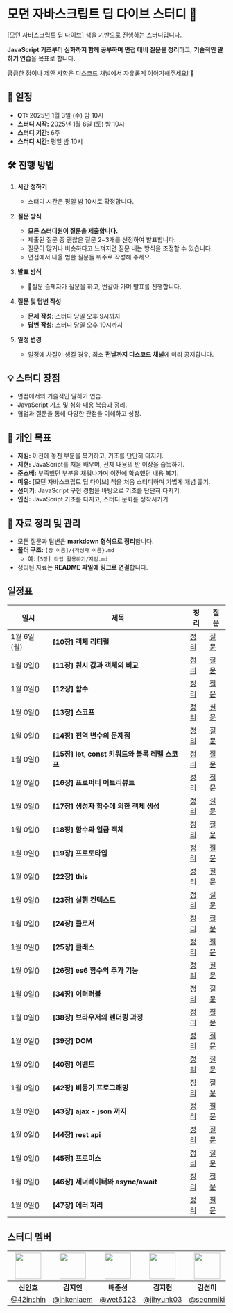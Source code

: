 # 모던 자바스크립트 딥 다이브 스터디 🚀

[모던 자바스크립트 딥 다이브] 책을 기반으로 진행하는 스터디입니다.  

**JavaScript 기초부터 심화까지 함께 공부하며 면접 대비 질문을 정리**하고, **기술적인 말하기 연습**을 목표로 합니다.

궁금한 점이나 제안 사항은 디스코드 채널에서 자유롭게 이야기해주세요! 🎉

## 📅 일정

- **OT:** 2025년 1월 3일 (수) 밤 10시  
- **스터디 시작:** 2025년 1월 6일 (토) 밤 10시  
- **스터디 기간:** 6주  
- **스터디 시간:** 평일 밤 10시  


## 🛠 진행 방법

1. **시간 정하기**  
   - 스터디 시간은 평일 밤 10시로 확정합니다.

2. **질문 방식**  
   - **모든 스터디원이 질문을 제출합니다.**  
   - 제출된 질문 중 괜찮은 질문 2~3개를 선정하여 발표합니다.  
   - 질문이 많거나 비슷하다고 느껴지면 질문 내는 방식을 조정할 수 있습니다.  
   - 면접에서 나올 법한 질문들 위주로 작성해 주세요.

3. **발표 방식**  
   - 질문 출제자가 질문을 하고, 번갈아 가며 발표를 진행합니다.

4. **질문 및 답변 작성**  
   - **문제 작성:** 스터디 당일 오후 9시까지  
   - **답변 작성:** 스터디 당일 오후 10시까지  

5. **일정 변경**  
   - 일정에 차질이 생길 경우, 최소 **전날까지 디스코드 채널**에 미리 공지합니다.


## 💡 스터디 장점

- 면접에서의 기술적인 말하기 연습.  
- JavaScript 기초 및 심화 내용 복습과 정리.  
- 협업과 질문을 통해 다양한 관점을 이해하고 성장.


## 🎯 개인 목표

- **지킴:** 이전에 놓친 부분을 복기하고, 기초를 단단히 다지기.  
- **지현:** JavaScript를 처음 배우며, 전체 내용의 반 이상을 습득하기.  
- **준스베:** 부족했던 부분을 채워나가며 이전에 학습했던 내용 복기.  
- **미유:** [모던 자바스크립트 딥 다이브] 책을 처음 스터디하며 가볍게 개념 훑기.  
- **선미키:** JavaScript 구현 경험을 바탕으로 기초를 단단히 다지기.  
- **인신:** JavaScript 기초를 다지고, 스터디 문화를 정착시키기.


## 📖 자료 정리 및 관리

- 모든 질문과 답변은 **markdown 형식으로 정리**합니다.  
- **폴더 구조:** `[장 이름]/{작성자 이름}.md`  
  - 예: `[5장] 타입 활용하기/지킴.md`  
- 정리된 자료는 **README 파일에 링크로 연결**합니다.


## 일정표

| 일시         | 제목                                  | 정리      | 질문      |
|--------------|---------------------------------------|-----------|-----------|
| 1월 6일(월)    | **[10장] 객체 리터럴**                  | [정리]()  | [질문]()  |
| 1월 0일()    | **[11장] 원시 값과 객체의 비교**        | [정리]()  | [질문]()  |
| 1월 0일()    | **[12장] 함수**                         | [정리]()  | [질문]()  |
| 1월 0일()    | **[13장] 스코프**                       | [정리]()  | [질문]()  |
| 1월 0일()    | **[14장] 전역 변수의 문제점**           | [정리]()  | [질문]()  |
| 1월 0일()    | **[15장] let, const 키워드와 블록 레벨 스코프** | [정리]()  | [질문]()  |
| 1월 0일()    | **[16장] 프로퍼티 어트리뷰트**          | [정리]()  | [질문]()  |
| 1월 0일()    | **[17장] 생성자 함수에 의한 객체 생성** | [정리]()  | [질문]()  |
| 1월 0일()    | **[18장] 함수와 일급 객체**             | [정리]()  | [질문]()  |
| 1월 0일()    | **[19장] 프로토타입**                   | [정리]()  | [질문]()  |
| 1월 0일()    | **[22장] this**                         | [정리]()  | [질문]()  |
| 1월 0일()    | **[23장] 실행 컨텍스트**                | [정리]()  | [질문]()  |
| 1월 0일()    | **[24장] 클로저**                       | [정리]()  | [질문]()  |
| 1월 0일()    | **[25장] 클래스**                       | [정리]()  | [질문]()  |
| 1월 0일()    | **[26장] es6 함수의 추가 기능**         | [정리]()  | [질문]()  |
| 1월 0일()    | **[34장] 이터러블**                     | [정리]()  | [질문]()  |
| 1월 0일()    | **[38장] 브라우저의 렌더링 과정**       | [정리]()  | [질문]()  |
| 1월 0일()    | **[39장] DOM**                          | [정리]()  | [질문]()  |
| 1월 0일()    | **[40장] 이벤트**                       | [정리]()  | [질문]()  |
| 1월 0일()    | **[42장] 비동기 프로그래밍**            | [정리]()  | [질문]()  |
| 1월 0일()    | **[43장] ajax - json 까지**             | [정리]()  | [질문]()  |
| 1월 0일()    | **[44장] rest api**                     | [정리]()  | [질문]()  |
| 1월 0일()    | **[45장] 프로미스**                     | [정리]()  | [질문]()  |
| 1월 0일()    | **[46장] 제너레이터와 async/await**     | [정리]()  | [질문]()  |
| 1월 0일()    | **[47장] 에러 처리**                    | [정리]()  | [질문]()  |


## 스터디 멤버

| <img width="60px" src="https://avatars.githubusercontent.com/u/72684256?v=4"> | <img width="60px" src="https://avatars.githubusercontent.com/u/80810728?v=4"> | <img width="60px" src="https://avatars.githubusercontent.com/u/61536153?v=4"> | <img width="60px" src="https://avatars.githubusercontent.com/u/117818958?v=4"> | <img width="60px" src="https://avatars.githubusercontent.com/u/127717117?v=4"> | <img width="60px" src="https://avatars.githubusercontent.com/u/117568075?v=4"> |
|:---:|:---:|:---:|:---:|:---:|:---:|
| **신인호** | **김지인** | **배준성** | **김지현** | **김선미** | **유민규** |
| [@42inshin](https://github.com/42inshin) | [@jnkeniaem](https://github.com/jnkeniaem) | [@wet6123](https://github.com/wet6123) | [@jihyunk03](https://github.com/jihyunk03) | [@seonmiki](https://github.com/seonmiki) | [@Minkyu01](https://github.com/Minkyu01) |


